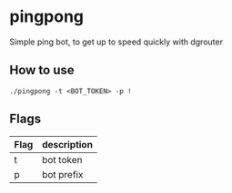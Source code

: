 # pingpong
Simple ping bot, to get up to speed quickly with dgrouter
## How to use
```
./pingpong -t <BOT_TOKEN> -p !
```
## Flags

| Flag | description |
|------|-------------|
| t    | bot token   |
| p    | bot prefix  |